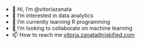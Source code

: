 - 👋 Hi, I’m @vitoriazanata
- 👀 I’m interested in data analytics
- 🌱 I’m currently learning R programming
- 💞️ I’m looking to collaborate on machine learning
- 📫 How to reach me vitoria.zanata@riskified.com

<!---
vitoriazanata/vitoriazanata is a ✨ special ✨ repository because its `README.md` (this file) appears on your GitHub profile.
You can click the Preview link to take a look at your changes.
--->
